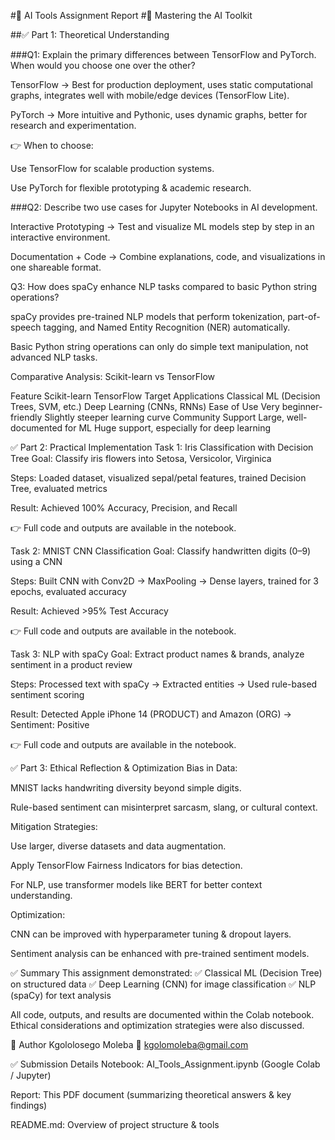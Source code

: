 #📄 AI Tools Assignment Report
#🧠 Mastering the AI Toolkit

##✅ Part 1: Theoretical Understanding

###Q1: Explain the primary differences between TensorFlow and PyTorch. When would you choose one over the other?

TensorFlow → Best for production deployment, uses static computational graphs, integrates well with mobile/edge devices (TensorFlow Lite).

PyTorch → More intuitive and Pythonic, uses dynamic graphs, better for research and experimentation.

👉 When to choose:

Use TensorFlow for scalable production systems.

Use PyTorch for flexible prototyping & academic research.

###Q2: Describe two use cases for Jupyter Notebooks in AI development.

Interactive Prototyping → Test and visualize ML models step by step in an interactive environment.

Documentation + Code → Combine explanations, code, and visualizations in one shareable format.

Q3: How does spaCy enhance NLP tasks compared to basic Python string operations?

spaCy provides pre-trained NLP models that perform tokenization, part-of-speech tagging, and Named Entity Recognition (NER) automatically.

Basic Python string operations can only do simple text manipulation, not advanced NLP tasks.

Comparative Analysis: Scikit-learn vs TensorFlow

Feature	Scikit-learn	TensorFlow
Target Applications	Classical ML (Decision Trees, SVM, etc.)	Deep Learning (CNNs, RNNs)
Ease of Use	Very beginner-friendly	Slightly steeper learning curve
Community Support	Large, well-documented for ML	Huge support, especially for deep learning

✅ Part 2: Practical Implementation
Task 1: Iris Classification with Decision Tree
Goal: Classify iris flowers into Setosa, Versicolor, Virginica

Steps: Loaded dataset, visualized sepal/petal features, trained Decision Tree, evaluated metrics

Result: Achieved 100% Accuracy, Precision, and Recall

👉 Full code and outputs are available in the notebook.

Task 2: MNIST CNN Classification
Goal: Classify handwritten digits (0–9) using a CNN

Steps: Built CNN with Conv2D → MaxPooling → Dense layers, trained for 3 epochs, evaluated accuracy

Result: Achieved >95% Test Accuracy

👉 Full code and outputs are available in the notebook.

Task 3: NLP with spaCy
Goal: Extract product names & brands, analyze sentiment in a product review

Steps: Processed text with spaCy → Extracted entities → Used rule-based sentiment scoring

Result: Detected Apple iPhone 14 (PRODUCT) and Amazon (ORG) → Sentiment: Positive

👉 Full code and outputs are available in the notebook.

✅ Part 3: Ethical Reflection & Optimization
Bias in Data:

MNIST lacks handwriting diversity beyond simple digits.

Rule-based sentiment can misinterpret sarcasm, slang, or cultural context.

Mitigation Strategies:

Use larger, diverse datasets and data augmentation.

Apply TensorFlow Fairness Indicators for bias detection.

For NLP, use transformer models like BERT for better context understanding.

Optimization:

CNN can be improved with hyperparameter tuning & dropout layers.

Sentiment analysis can be enhanced with pre-trained sentiment models.

✅ Summary
This assignment demonstrated:
✅ Classical ML (Decision Tree) on structured data
✅ Deep Learning (CNN) for image classification
✅ NLP (spaCy) for text analysis

All code, outputs, and results are documented within the Colab notebook. Ethical considerations and optimization strategies were also discussed.

📧 Author
Kgololosego Moleba
📧 kgolomoleba@gmail.com

✅ Submission Details
Notebook: AI_Tools_Assignment.ipynb (Google Colab / Jupyter)

Report: This PDF document (summarizing theoretical answers & key findings)

README.md: Overview of project structure & tools

